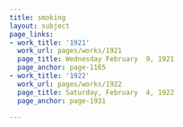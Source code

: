 ```yaml
---
title: smoking
layout: subject
page_links:
- work_title: '1921'
  work_url: pages/works/1921
  page_title: Wednesday February  9, 1921
  page_anchor: page-1165
- work_title: '1922'
  work_url: pages/works/1922
  page_title: Saturday, February  4, 1922
  page_anchor: page-1931

---
```

